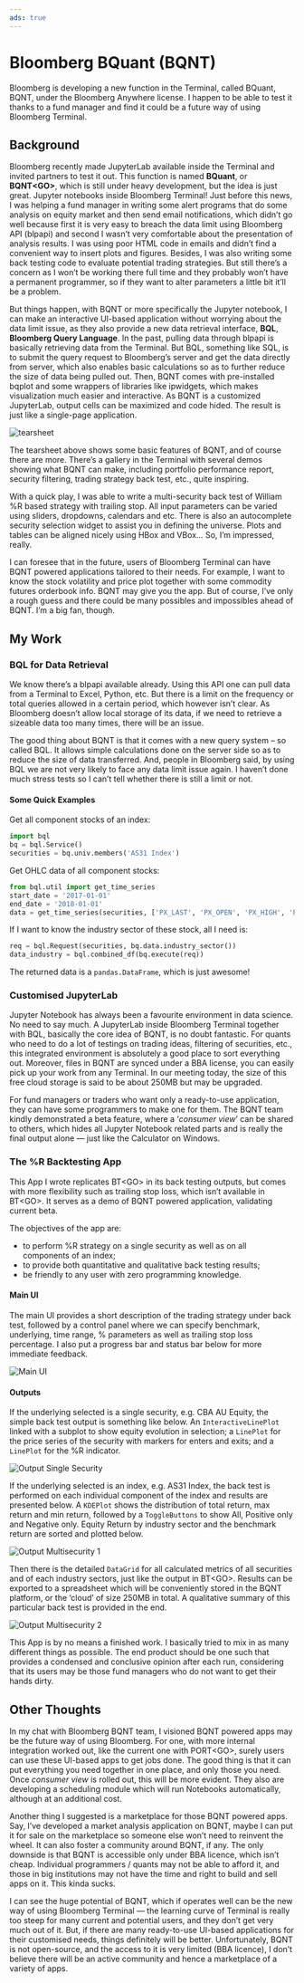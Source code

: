 ```yaml
---
ads: true
---
```


# Bloomberg BQuant (BQNT)

Bloomberg is developing a new function in the Terminal, called BQuant, BQNT<GO>, under the Bloomberg Anywhere license. I happen to be able to test it thanks to a fund manager and find it could be a future way of using Bloomberg Terminal.

## Background

Bloomberg recently made JupyterLab available inside the Terminal and invited partners to test it out. This function is named **BQuant**, or **BQNT<GO\>**, which is still under heavy development, but the idea is just great. Jupyter notebooks inside Bloomberg Terminal! Just before this news, I was helping a fund manager in writing some alert programs that do some analysis on equity market and then send email notifications, which didn’t go well because first it is very easy to breach the data limit using Bloomberg API (blpapi) and second I wasn’t very comfortable about the presentation of analysis results. I was using poor HTML code in emails and didn’t find a convenient way to insert plots and figures. Besides, I was also writing some back testing code to evaluate potential trading strategies. But still there’s a concern as I won’t be working there full time and they probably won’t have a permanent programmer, so if they want to alter parameters a little bit it’ll be a problem.

But things happen, with BQNT or more specifically the Jupyter notebook, I can make an interactive UI-based application without worrying about the data limit issue, as they also provide a new data retrieval interface, **BQL**, **Bloomberg Query Language**. In the past, pulling data through blpapi is basically retrieving data from the Terminal. But BQL, something like SQL, is to submit the query request to Bloomberg’s server and get the data directly from server, which also enables basic calculations so as to further reduce the size of data being pulled out. Then, BQNT comes with pre-installed bqplot and some wrappers of libraries like ipwidgets, which makes visualization much easier and interactive. As BQNT is a customized JupyterLab, output cells can be maximized and code hided. The result is just like a single-page application.

![tearsheet](/images/BQNT-Tearsheet.png)

The tearsheet above shows some basic features of BQNT, and of course there are more. There’s a gallery in the Terminal with several demos showing what BQNT can make, including portfolio performance report, security filtering, trading strategy back test, etc., quite inspiring.

With a quick play, I was able to write a multi-security back test of William %R based strategy with trailing stop. All input parameters can be varied using sliders, dropdowns, calendars and etc. There is also an autocomplete security selection widget to assist you in defining the universe. Plots and tables can be aligned nicely using HBox and VBox… So, I’m impressed, really.

I can foresee that in the future, users of Bloomberg Terminal can have BQNT powered applications tailored to their needs. For example, I want to know the stock volatility and price plot together with some commodity futures orderbook info. BQNT may give you the app. But of course, I’ve only a rough guess and there could be many possibles and impossibles ahead of BQNT. I’m a big fan, though.

## My Work

### BQL for Data Retrieval

We know there’s a blpapi available already. Using this API one can pull data from a Terminal to Excel, Python, etc. But there is a limit on the frequency or total queries allowed in a certain period, which however isn’t clear. As Bloomberg doesn’t allow local storage of its data, if we need to retrieve a sizeable data too many times, there will be an issue.

The good thing about BQNT is that it comes with a new query system – so called BQL. It allows simple calculations done on the server side so as to reduce the size of data transferred. And, people in Bloomberg said, by using BQL we are not very likely to face any data limit issue again. I haven’t done much stress tests so I can’t tell whether there is still a limit or not.

#### Some Quick Examples

Get all component stocks of an index:

```python linenums="1"
import bql
bq = bql.Service()
securities = bq.univ.members('AS31 Index')
```

Get OHLC data of all component stocks:

```python linenums="4"
from bql.util import get_time_series
start_date = '2017-01-01'
end_date = '2018-01-01'
data = get_time_series(securities, ['PX_LAST', 'PX_OPEN', 'PX_HIGH', 'PX_LOW'], start_date, end_date)
```

If I want to know the industry sector of these stock, all I need is:

```python linenums="8"
req = bql.Request(securities, bq.data.industry_sector())
data_industry = bql.combined_df(bq.execute(req))
```

The returned data is a `pandas.DataFrame`, which is just awesome!

### Customised JupyterLab

Jupyter Notebook has always been a favourite environment in data science. No need to say much. A JupyterLab inside Bloomberg Terminal together with BQL, basically the core idea of BQNT, is no doubt fantastic. For quants who need to do a lot of testings on trading ideas, filtering of securities, etc., this integrated environment is absolutely a good place to sort everything out. Moreover, files in BQNT are synced under a BBA license, you can easily pick up your work from any Terminal. In our meeting today, the size of this free cloud storage is said to be about 250MB but may be upgraded.

For fund managers or traders who want only a ready-to-use application, they can have some programmers to make one for them. The BQNT team kindly demonstrated a beta feature, where a ‘*consumer view*’ can be shared to others, which hides all Jupyter Notebook related parts and is really the final output alone — just like the Calculator on Windows.

### The %R Backtesting App

This App I wrote replicates BT<GO\> in its back testing outputs, but comes with more flexibility such as trailing stop loss, which isn’t available in BT<GO\>. It serves as a demo of BQNT powered application, validating current beta.

The objectives of the app are: 

- to perform %R strategy on a single security as well as on all components of an index;
- to provide both quantitative and qualitative back testing results; 
- be friendly to any user with zero programming knowledge.

#### Main UI

The main UI provides a short description of the trading strategy under back test, followed by a control panel where we can specify benchmark, underlying, time range, % parameters as well as trailing stop loss percentage. I also put a progress bar and status bar below for more immediate feedback.

![Main UI](/images/bqnt-main-ui.jpg)

#### Outputs

If the underlying selected is a single security, e.g. CBA AU Equity, the simple back test output is something like below. An `InteractiveLinePlot` linked with a subplot to show equity evolution in selection; a `LinePlot` for the price series of the security with markers for enters and exits; and a `LinePlot` for the %R indicator.

![Output Single Security](/images/bqnt-output-single-security.jpg)

If the underlying selected is an index, e.g. AS31 Index, the back test is performed on each individual component of the index and results are presented below. A `KDEPlot` shows the distribution of total return, max return and min return, followed by a `ToggleButtons` to show All, Positive only and Negative only. Equity Return by industry sector and the benchmark return are sorted and plotted below.

![Output Multisecurity 1](/images/bqnt-output-multisecurity-1.jpg)

Then there is the detailed `DataGrid` for all calculated metrics of all securities and of each industry sectors, just like the output in BT<GO\>. Results can be exported to a spreadsheet which will be conveniently stored in the BQNT platform, or the ‘cloud’ of size 250MB in total. A qualitative summary of this particular back test is provided in the end.

![Output Multisecurity 2](/images/bqnt-output-multisecurity-2.jpg)

This App is by no means a finished work. I basically tried to mix in as many different things as possible. The end product should be one such that provides a condensed and conclusive opinion after each run, considering that its users may be those fund managers who do not want to get their hands dirty.

## Other Thoughts

In my chat with Bloomberg BQNT team, I visioned BQNT powered apps may be the future way of using Bloomberg. For one, with more internal integration worked out, like the current one with PORT<GO\>, surely users can use these UI-based apps to get jobs done. The good thing is that it can put everything you need together in one place, and only those you need. Once *consumer view* is rolled out, this will be more evident. They also are developing a scheduling module which will run Notebooks automatically, although at an additional cost.

Another thing I suggested is a marketplace for those BQNT powered apps. Say, I’ve developed a market analysis application on BQNT, maybe I can put it for sale on the marketplace so someone else won’t need to reinvent the wheel. It can also foster a community around BQNT, if any. The only downside is that BQNT is accessible only under BBA licence, which isn’t cheap. Individual programmers / quants may not be able to afford it, and those in big institutions may not have the time and right to build and sell apps on it. This kinda sucks.

I can see the huge potential of BQNT, which if operates well can be the new way of using Bloomberg Terminal — the learning curve of Terminal is really too steep for many current and potential users, and they don’t get very much out of it. But, if there are many ready-to-use UI-based applications for their customised needs, things definitely will be better. Unfortunately, BQNT is not open-source, and the access to it is very limited (BBA licence), I don’t believe there will be an active community and hence a marketplace of a variety of apps.
